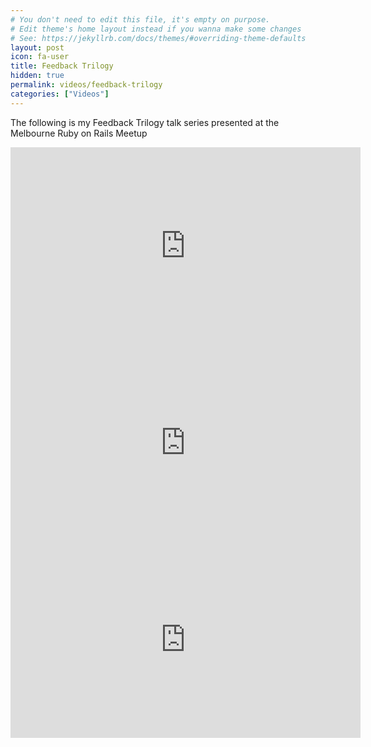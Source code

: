 ```yaml
---
# You don't need to edit this file, it's empty on purpose.
# Edit theme's home layout instead if you wanna make some changes
# See: https://jekyllrb.com/docs/themes/#overriding-theme-defaults
layout: post
icon: fa-user
title: Feedback Trilogy
hidden: true
permalink: videos/feedback-trilogy
categories: ["Videos"]
---
```


The following is my Feedback Trilogy talk series presented at the Melbourne Ruby
on Rails Meetup

<iframe width="560" height="315" src="https://www.youtube.com/embed/TgC6YyKiWnI" frameborder="0"
  allow="accelerometer; autoplay; encrypted-media; gyroscope; picture-in-picture" allowfullscreen></iframe>

<iframe width="560" height="315" src="https://www.youtube.com/embed/PkZTlvLmpvw" frameborder="0"
  allow="accelerometer; autoplay; encrypted-media; gyroscope; picture-in-picture" allowfullscreen></iframe>

<iframe width="560" height="315" src="https://www.youtube.com/embed/ECBfynL_BzU" frameborder="0"
  allow="accelerometer; autoplay; encrypted-media; gyroscope; picture-in-picture" allowfullscreen></iframe>
